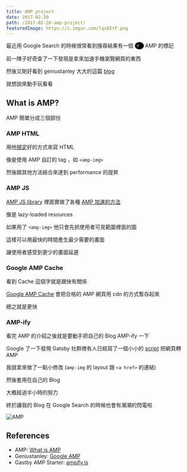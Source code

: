 ```yaml
---
title: AMP project
date: 2017-02-20
path: /2017-02-20-amp-project/
featuredImage: https://i.imgur.com/lqxEEtF.png
---
```


最近用 Google Search 的時候很常看到搜尋結果有一個 <span style="display: inline-block; width: 20px; height: 20px; line-height: 20px; padding-left: 4px; border-radius: 50%; color: white; background-color: black">⚡</span> AMP 的標記

前一陣子好奇查了一下發現是拿來加速手機瀏覽網頁的東西

然後又剛好看到 geniustanley 大大的這篇 [blog](https://geniustanley.github.io/2017/02/20/Google-AMP-1/)

就想說來動手玩看看

<!--more-->

## What is AMP?

AMP 簡單分成三個部份

### AMP HTML

用他[規定](https://www.ampproject.org/docs/reference/spec)好的方式來寫 HTML

像是使用 AMP 自訂的 tag ，如 `<amp-img>`

然後跟其他方法結合來達到 performance 的提昇

### AMP JS

[AMP JS library](https://github.com/ampproject/amphtml/tree/master/src) 裡面實做了各種 [AMP 加速的方法](https://www.ampproject.org/learn/how-amp-works/)

像是 lazy-loaded resources

如果用了 `<amp-img>` 他只會先抓使用者可見範圍裡面的圖

這樣可以用最快的時間產生最少需要的畫面

讓使用者感受到更少的畫面延遲

### Google AMP Cache

看到 Cache 這個字就是跟快有關係

[Google AMP Cache](https://developers.google.com/amp/cache/) 會把合格的 AMP 網頁用 cdn 的方式暫存起來

總之就是更快

### AMP-ify

看完 AMP 的介紹之後就是要動手把自己的 Blog AMP-ify 一下

Google 了一下發現 Gatsby 社群裡有人已經寫了一個小小的 [script](https://github.com/chiedo/gatsby-amp-starter-blog/blob/master/ampify.js) 把網頁轉 AMP

我就拿來做了一點小修改 (`amp-img` 的 layout 跟 `<a href>` 的連結)

然後套用在自己的 Blog

大概經過半小時的努力

終於讓我的 Blog 在 Google Search 的時候也會有潮潮的閃電啦

![AMP](https://i.imgur.com/f4sPDUn.png)

## References

- AMP: [What is AMP](https://www.ampproject.org/learn/about-amp/)
- Geniustanley: [Google AMP](https://geniustanley.github.io/2017/02/20/Google-AMP-1/)
- Gastby AMP Starter: [ampify.js](https://github.com/chiedo/gatsby-amp-starter-blog/blob/master/ampify.js)
